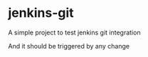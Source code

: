 # jenkins-git
A simple project to test jenkins git integration


And it should be triggered by any change
